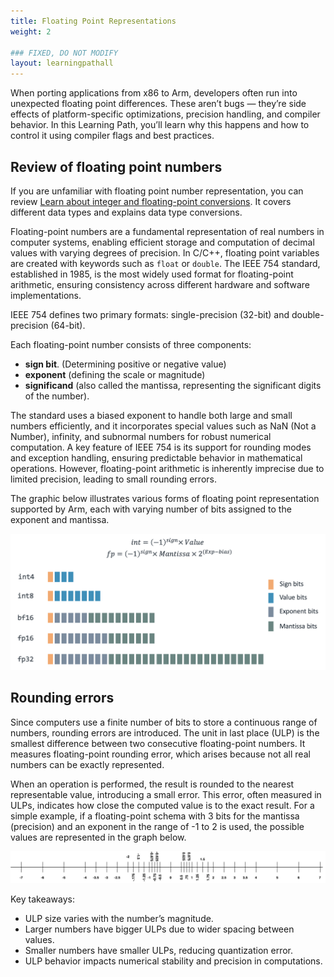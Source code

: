 ```yaml
---
title: Floating Point Representations
weight: 2

### FIXED, DO NOT MODIFY
layout: learningpathall
---
```

When porting applications from x86 to Arm, developers often run into unexpected floating point differences. These aren’t bugs — they’re side effects of platform-specific optimizations, precision handling, and compiler behavior. In this Learning Path, you’ll learn why this happens and how to control it using compiler flags and best practices.



## Review of floating point numbers

If you are unfamiliar with floating point number representation, you can review [Learn about integer and floating-point conversions](/learning-paths/cross-platform/integer-vs-floats/introduction-integer-float-types/). It covers different data types and explains data type conversions.

Floating-point numbers are a fundamental representation of real numbers in computer systems, enabling efficient storage and computation of decimal values with varying degrees of precision. In C/C++, floating point variables are created with keywords such as  `float` or `double`. The IEEE 754 standard, established in 1985, is the most widely used format for floating-point arithmetic, ensuring consistency across different hardware and software implementations.

IEEE 754 defines two primary formats: single-precision (32-bit) and double-precision (64-bit). 

Each floating-point number consists of three components: 
- **sign bit**. (Determining positive or negative value)
- **exponent** (defining the scale or magnitude)
- **significand** (also called the mantissa, representing the significant digits of the number). 

The standard uses a biased exponent to handle both large and small numbers efficiently, and it incorporates special values such as NaN (Not a Number), infinity, and subnormal numbers for robust numerical computation. A key feature of IEEE 754 is its support for rounding modes and exception handling, ensuring predictable behavior in mathematical operations. However, floating-point arithmetic is inherently imprecise due to limited precision, leading to small rounding errors.

The graphic below illustrates various forms of floating point representation supported by Arm, each with varying number of bits assigned to the exponent and mantissa.

![floating-point](./floating-point-numbers.png)

## Rounding errors 

Since computers use a finite number of bits to store a continuous range of numbers, rounding errors are introduced. The unit in last place (ULP) is the smallest difference between two consecutive floating-point numbers. It measures floating-point rounding error, which arises because not all real numbers can be exactly represented. 

When an operation is performed, the result is rounded to the nearest representable value, introducing a small error. This error, often measured in ULPs, indicates how close the computed value is to the exact result. For a simple example, if a floating-point schema with 3 bits for the mantissa (precision) and an exponent in the range of -1 to 2 is used, the possible values are represented in the graph below. 

![ulp](./ulp.png)

Key takeaways:

- ULP size varies with the number’s magnitude.
- Larger numbers have bigger ULPs due to wider spacing between values.
- Smaller numbers have smaller ULPs, reducing quantization error.
- ULP behavior impacts numerical stability and precision in computations.
